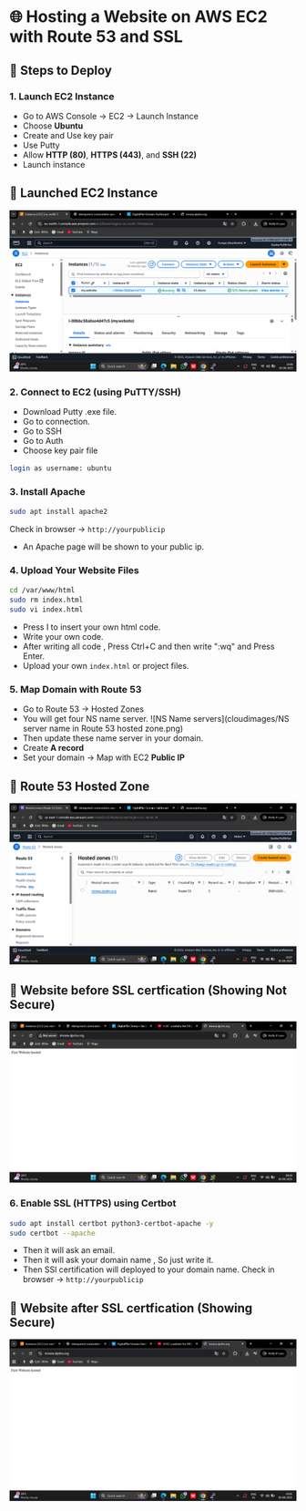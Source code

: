 # 🌐 Hosting a Website on AWS EC2 with Route 53 and SSL  

## 🚀 Steps to Deploy

### 1. Launch EC2 Instance  
- Go to AWS Console → EC2 → Launch Instance  
- Choose **Ubuntu**  
- Create and Use key pair
- Use Putty
- Allow **HTTP (80)**, **HTTPS (443)**, and **SSH (22)**  
- Launch instance
## 🚀 Launched EC2 Instance
![EC2 Instance](cloudimages/ec2launchedinstance.png)


### 2. Connect to EC2 (using PuTTY/SSH)  
- Download Putty .exe file.
- Go to connection.
- Go to SSH
- Go to Auth
- Choose key pair file
```bash
login as username: ubuntu
```

### 3. Install Apache  
```bash
sudo apt install apache2
```

Check in browser → `http://yourpublicip`
- An Apache page will be shown to your public ip.

### 4. Upload Your Website Files  
```bash
cd /var/www/html
sudo rm index.html
sudo vi index.html
```
- Press I to insert your own html code.
- Write your own code.
- After writing all code , Press Ctrl+C and then write ":wq" and Press Enter.
- Upload your own `index.html` or project files. 

### 5. Map Domain with Route 53  
- Go to Route 53 → Hosted Zones
- You will get four NS name server.
  ![NS Name servers](cloudimages/NS server name in Route 53 hosted zone.png)
- Then update these name server in your domain.
- Create **A record**
- Set your domain → Map with EC2 **Public IP**
## 🚀 Route 53 Hosted Zone
![Route 53 Hosted Zone](cloudimages/route53hostedzone.png)
## 🚀 Website before SSL certfication (Showing Not Secure)
![Webiste before SSL certification](cloudimages/websitebeforesslcertification.png)

### 6. Enable SSL (HTTPS) using Certbot  
```bash
sudo apt install certbot python3-certbot-apache -y
sudo certbot --apache
```
- Then it will ask an email.
- Then it will ask your domain name , So just write it.
- Then SSl certification will deployed to your domain name.
  Check in browser → `http://yourpublicip`

## 🚀 Website after SSL certfication (Showing Secure)
![Webiste after SSL certification](cloudimages/websiteaftersslcertification.png)
